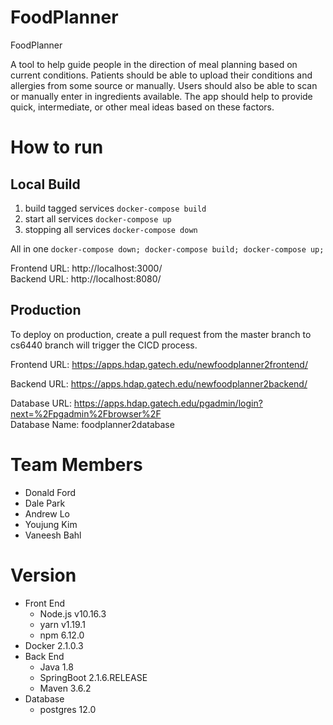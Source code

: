 # FoodPlanner
FoodPlanner

A tool to help guide people in the direction of meal planning based on current conditions. Patients should be able to upload their conditions and allergies from some source or manually. Users should also be able to scan or manually enter in ingredients available. The app should help to provide quick, intermediate, or other meal ideas based on these factors.

# How to run
## Local Build
1. build tagged services `docker-compose build`
2. start all services `docker-compose up`
3. stopping all services `docker-compose down`

All in one `docker-compose down; docker-compose build; docker-compose up;`

Frontend URL: http://localhost:3000/  
Backend URL: http://localhost:8080/  

## Production
To deploy on production, create a pull request from the master branch to cs6440 branch will trigger the CICD process.

Frontend URL: https://apps.hdap.gatech.edu/newfoodplanner2frontend/  

Backend URL: https://apps.hdap.gatech.edu/newfoodplanner2backend/  

Database URL: https://apps.hdap.gatech.edu/pgadmin/login?next=%2Fpgadmin%2Fbrowser%2F  
Database Name: foodplanner2database

# Team Members
- Donald Ford  
- Dale Park  
- Andrew Lo  
- Youjung Kim  
- Vaneesh Bahl  

# Version
- Front End
  + Node.js v10.16.3
  + yarn v1.19.1
  + npm 6.12.0
- Docker 2.1.0.3
- Back End
  + Java 1.8
  + SpringBoot 2.1.6.RELEASE
  + Maven 3.6.2
- Database
  + postgres 12.0
